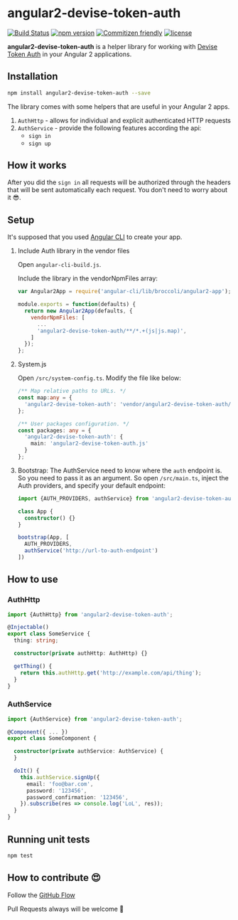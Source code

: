 # angular2-devise-token-auth
[![Build Status](https://travis-ci.org/equalize-squad/angular2-devise-token-auth.svg?branch=master)](https://travis-ci.org/equalize-squad/angular2-devise-token-auth)
[![npm version](https://img.shields.io/npm/v/angular2-devise-token-auth.svg)](https://www.npmjs.com/package/angular2-devise-token-auth)
[![Commitizen friendly](https://img.shields.io/badge/commitizen-friendly-brightgreen.svg)](http://commitizen.github.io/cz-cli/)
[![license](https://img.shields.io/npm/l/angular2-jwt.svg)](https://www.npmjs.com/package/angular2-jwt)

**angular2-devise-token-auth** is a helper library for working with [Devise Token Auth](https://github.com/lynndylanhurley/devise_token_auth#readme) in your Angular 2 applications.

## Installation

```bash
npm install angular2-devise-token-auth --save
``` 

The library comes with some helpers that are useful in your Angular 2 apps.

1. `AuthHttp` - allows for individual and explicit authenticated HTTP requests
2. `AuthService` - provide the following features according the api:
    * `sign in`
    * `sign up`
    
## How it works

After you did the `sign in` all requests will be authorized through the headers that will be sent automatically each request. 
You don't need to worry about it :sunglasses:.

## Setup

It's supposed that you used [Angular CLI](https://github.com/angular/angular-cli) to create your app.

1. Include Auth library in the vendor files
   
    Open `angular-cli-build.js`.
   
    Include the library in the vendorNpmFiles array:
  
    ```js
    var Angular2App = require('angular-cli/lib/broccoli/angular2-app');
    
    module.exports = function(defaults) {
      return new Angular2App(defaults, {
        vendorNpmFiles: [
          ...
          'angular2-devise-token-auth/**/*.+(js|js.map)',
        ]
      });
    };
    ```

2. System.js
   
    Open `/src/system-config.ts`. Modify the file like below:

    ```ts
    /** Map relative paths to URLs. */
    const map:any = {
      'angular2-devise-token-auth': 'vendor/angular2-devise-token-auth/dist'
    };
    
    /** User packages configuration. */
    const packages: any = {
      'angular2-devise-token-auth': {
        main: 'angular2-devise-token-auth.js'
      }
    };
    ```

3. Bootstrap:
    The AuthService need to know where the `auth` endpoint is. So you need to pass it as an argument.
    So open `/src/main.ts`, inject the Auth providers, and specify your default endpoint:


    ```ts
    import {AUTH_PROVIDERS, authService} from 'angular2-devise-token-auth';
    
    class App {
      constructor() {}
    }
    
    bootstrap(App, [
      AUTH_PROVIDERS,
      authService('http://url-to-auth-endpoint')
    ])
    ```

## How to use
 
### AuthHttp 

```ts
import {AuthHttp} from 'angular2-devise-token-auth';

@Injectable()
export class SomeService {
  thing: string;

  constructor(private authHttp: AuthHttp) {}

  getThing() {
    return this.authHttp.get('http://example.com/api/thing');
  }
}
```


### AuthService

```ts
import {AuthService} from 'angular2-devise-token-auth';

@Component({ ... })
export class SomeComponent {

  constructor(private authService: AuthService) {
  }

  doIt() {
    this.authService.signUp({
      email: 'foo@bar.com',
      password: '123456',
      password_confirmation: '123456',
    }).subscribe(res => console.log('LoL', res));
  }
}
```

## Running unit tests

```bash
npm test
```

## How to contribute :heart_eyes:

Follow the [GitHub Flow](https://guides.github.com/introduction/flow/)

Pull Requests always will be welcome :metal:
